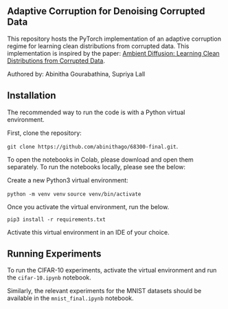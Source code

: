 ## Adaptive Corruption for Denoising Corrupted Data

This repository hosts the PyTorch implementation of an adaptive corruption regime for learning clean distributions from corrupted data. This implementation is inspired by the paper: [Ambient Diffusion: Learning Clean Distributions from Corrupted Data](https://arxiv.org/abs/2305.19256).

Authored by: Abinitha Gourabathina, Supriya Lall

## Installation

The recommended way to run the code is with a Python virtual environment.

First, clone the repository: 

`git clone https://github.com/abinithago/68300-final.git`.

To open the notebooks in Colab, please download and open them separately. 
To run the notebooks locally, please see the below:

Create a new Python3 virtual environment:

`python -m venv venv`
`source venv/bin/activate`

Once you activate the virtual environment, run the below.

`pip3 install -r requirements.txt`

Activate this virtual environment in an IDE of your choice.

## Running Experiments

To run the CIFAR-10 experiments, activate the virtual environment and run the `cifar-10.ipynb` notebook.

Similarly, the relevant experiments for the MNIST datasets should be available in the `mnist_final.ipynb` notebook.
